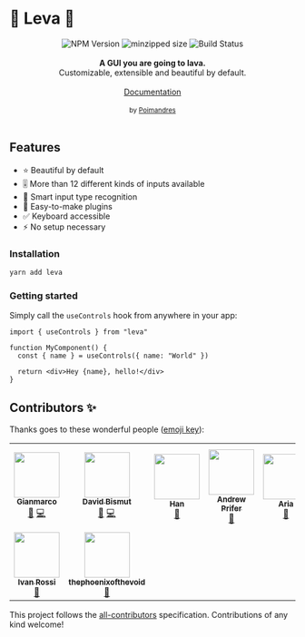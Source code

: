 <h1>🌋 Leva 🌋</h1>

<div align="center">
    <img src="https://badgen.net/npm/v/leva" alt="NPM Version" />
  <img src="https://badgen.net/bundlephobia/minzip/leva" alt="minzipped size"/>
    <img src="https://github.com/gsimone/leva/workflows/CI/badge.svg" alt="Build Status" />
</a>
</div>
<br />
<div align="center"><strong>A GUI you are going to lava.</strong></div>
<div align="center"> Customizable, extensible and beautiful by default.</div>
<br />
<div align="center">
<a href="https://docs.pmnd.rs/leva">Documentation</a> 
</div>
<br />
<div align="center">
  <sub>by <a href="https://twitter.com/pmndrs">Poimandres</a></sub>
</div>

<br />

## Features

- ⭐️ Beautiful by default
- 🎚 More than 12 different kinds of inputs available
- 🧐 Smart input type recognition
- 🔌 Easy-to-make plugins
- ✅ Keyboard accessible
- ⚡️ No setup necessary

### Installation

```bash
yarn add leva
```

### Getting started

Simply call the `useControls` hook from anywhere in your app:

```
import { useControls } from "leva"

function MyComponent() {
  const { name } = useControls({ name: "World" })
  
  return <div>Hey {name}, hello!</div>
}
```

<!-- ### Documentation

Find the full API reference on the [official documentation](https://docs.pmnd.rs/leva)

## Features
* As-you-type filtering of inputs. 
* You can modify number inputs by either dragging over the input label or inner label.
* The lib automatically calculates the number input step based on the initial value magnitude and significant digits. 
* Increase / decrease numbers with arrow keys, with alt (`±0.1`) and shift (`±10`) modifiers support.
* Draggable pane.
* Supports copying values.
* Supports conditional rendering of inputs.

## Inputs
* String
* Boolean
* Number
* Range
* Interval `[min,max]`
* Point2d `[x,y]` or `{x,y}`
* Point3d `[x,y,z]` or `{x,y,z}`
* Color `#hex` and `{r,g,b,a}`
* Select
* Spring `{tension,friction,mass}`
* Image

## Usage

Simply call the `useControls` hook from anywhere in your app.

Your component will update whenever the values defined in the hook are changed!

```jsx
import { useControls } from 'leva'

function MyComponent() {
  const { myValue } = useControls({ myValue: 10 })
  return myValue
}
``` -->

## Contributors ✨

Thanks goes to these wonderful people ([emoji key](https://allcontributors.org/docs/en/emoji-key)):

<!-- ALL-CONTRIBUTORS-LIST:START - Do not remove or modify this section -->
<!-- prettier-ignore-start -->
<!-- markdownlint-disable -->
<table>
  <tr>
    <td align="center"><a href="https://twitter.com/ggsimm"><img src="https://avatars0.githubusercontent.com/u/1862172?v=4?s=80" width="80px;" alt=""/><br /><sub><b>Gianmarco</b></sub></a><br /><a href="#ideas-gsimone" title="Ideas, Planning, & Feedback">🤔</a> <a href="https://github.com/gsimone/leva/commits?author=gsimone" title="Code">💻</a></td>
    <td align="center"><a href="https://github.com/dbismut"><img src="https://avatars2.githubusercontent.com/u/5003380?v=4?s=80" width="80px;" alt=""/><br /><sub><b>David Bismut</b></sub></a><br /><a href="#ideas-dbismut" title="Ideas, Planning, & Feedback">🤔</a> <a href="https://github.com/gsimone/leva/commits?author=dbismut" title="Code">💻</a></td>
    <td align="center"><a href="https://iinf.in/"><img src="https://avatars0.githubusercontent.com/u/48106228?v=4?s=80" width="80px;" alt=""/><br /><sub><b>Han</b></sub></a><br /><a href="#design-iinfin" title="Design">🎨</a></td>
    <td align="center"><a href="https://github.com/AndrewPrifer"><img src="https://avatars1.githubusercontent.com/u/2991360?v=4?s=80" width="80px;" alt=""/><br /><sub><b>Andrew Prifer</b></sub></a><br /><a href="#ideas-AndrewPrifer" title="Ideas, Planning, & Feedback">🤔</a></td>
    <td align="center"><a href="http://twitter.com/ariaminaei"><img src="https://avatars3.githubusercontent.com/u/593118?v=4?s=80" width="80px;" alt=""/><br /><sub><b>Aria</b></sub></a><br /><a href="#ideas-AriaMinaei" title="Ideas, Planning, & Feedback">🤔</a></td>
    <td align="center"><a href="https://github.com/emmelleppi"><img src="https://avatars2.githubusercontent.com/u/39760175?v=4?s=80" width="80px;" alt=""/><br /><sub><b>Marco Ludovico Perego</b></sub></a><br /><a href="#ideas-emmelleppi" title="Ideas, Planning, & Feedback">🤔</a></td>
    <td align="center"><a href="https://github.com/marcofugaro"><img src="https://avatars3.githubusercontent.com/u/7217420?v=4?s=80" width="80px;" alt=""/><br /><sub><b>Marco Fugaro</b></sub></a><br /><a href="#ideas-marcofugaro" title="Ideas, Planning, & Feedback">🤔</a></td>
  </tr>
  <tr>
    <td align="center"><a href="https://github.com/ivanross"><img src="https://avatars1.githubusercontent.com/u/15856208?v=4?s=80" width="80px;" alt=""/><br /><sub><b>Ivan Rossi</b></sub></a><br /><a href="https://github.com/gsimone/leva/issues?q=author%3Aivanross" title="Bug reports">🐛</a></td>
    <td align="center"><a href="https://github.com/thephoenixofthevoid"><img src="https://avatars2.githubusercontent.com/u/49817252?v=4?s=80" width="80px;" alt=""/><br /><sub><b>thephoenixofthevoid</b></sub></a><br /><a href="https://github.com/gsimone/leva/issues?q=author%3Athephoenixofthevoid" title="Bug reports">🐛</a></td>
  </tr>
</table>

<!-- markdownlint-restore -->
<!-- prettier-ignore-end -->

<!-- ALL-CONTRIBUTORS-LIST:END -->

This project follows the [all-contributors](https://github.com/all-contributors/all-contributors) specification. Contributions of any kind welcome!
